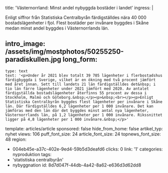 title: 'Västernorrland: Minst andel nybyggda bostäder i landet'
ingress: |
  <p>Enligt siffror från Statistiska Centralbyrån färdigställdes nära 40 000 bostadslägenheter i fjol. Flest bostäder per invånare byggdes i Skåne medan minst andel byggdes i Västernorrlands län.
  </p>
  
intro_image: /assets/img/mostphotos/50255250-paradiskullen.jpg
long_form:
  -
    type: text
    text: '<p>Under år 2021 blev totalt 39 705 lägenheter i flerbostadshus färdigbyggda i Sverige, vilket är en ökning med två procent jämfört med året innan. Sett till landets 21 län färdigställdes det&nbsp; i tio län färre lägenheter under 2021 jämfört med 2020. Av antalet färdigställda bostadslägenheter återfinns 55 procent av dessa i Stockholm, Malmö och Göteborg.&nbsp;</p><p>&nbsp;<br></p><p>Enligt Statistiska Centralbyrån byggdes flest lägenheter per invånare i Skåne län. Där färdigställdes 6,2 lägenheter per 1 000 invånare. Det kan jämföras med den län där det byggdes minst antal nya lägenheter, Västernorrlands län, på 1,2 lägenheter per 1 000 invånare. Rikssnittet ligger på 4,8 lägenheter per 1 000 invånare.&nbsp;</p>'
template: articles/article
sponsored: false
hide_from_home: false
artikel_typ: nyhet
views: 106
puff_font_size: 24
article_font_size: 24
topnews_font_size: 48
region:
  - 004eb45e-a37c-402e-9ed4-59b5d3deafd6
clicks: 0
link: '1'
categories: nyproduktion
tags:
  - 'statistiska centralbyrån'
  - nybyggnation
id: 8d7d047f-44db-4a42-8a62-e636d3d62dd8
